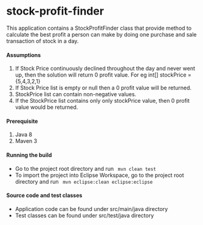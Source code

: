 # stock-profit-finder

This application contains a StockProfitFinder class that provide method to calculate the best profit a person can make by doing one purchase and sale transaction of stock in a day.

#### Assumptions

1. If Stock Price continuously declined throughout the day and never went up, then the solution will return 0 profit value. For eg int[] stockPrice = {5,4,3,2,1}
2. If Stock Price list is empty or null then a 0 profit value will be returned.
3. StockPrice list can contain non-negative values.
4. If the StockPrice list contains only only stockPrice value, then 0 profit value would be returned.

#### Prerequisite
1. Java 8
2. Maven 3

#### Running the build
* Go to the project root directory and run ``` mvn clean test```
* To import the project into Eclipse Workspace, go to the project root directory and run ``` mvn eclipse:clean eclipse:eclipse```

#### Source code and test classes

* Application code can be found under src/main/java directory
* Test classes can be found under src/test/java directory
